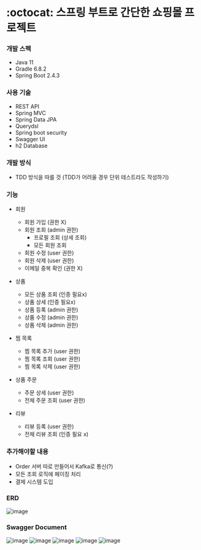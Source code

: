 # :octocat: 스프링 부트로 간단한 쇼핑몰 프로젝트

### 개발 스펙
* Java 11
* Gradle 6.8.2
* Spring Boot 2.4.3

### 사용 기술
* REST API
* Spring MVC
* Spring Data JPA
* Querydsl
* Spring boot security
* Swagger UI
* h2 Database

### 개발 방식
* TDD 방식을 따를 것 (TDD가 어려울 경우 단위 테스트라도 작성하기)

### 기능
* 회원
  * 회원 가입 (권한 X)
  * 회원 조회 (admin 권한)
    * 프로필 조회 (상세 조회)
    * 모든 회원 조회
  * 회원 수정 (user 권한)
  * 회원 삭제 (user 권한)
  * 이메일 중복 확인 (권한 X)
    
    
* 상품
  * 모든 상품 조회 (인증 필요x)
  * 상품 상세 (인증 필요x)
  * 상품 등록 (admin 권한)
  * 상품 수정 (admin 권한)
  * 상품 삭제 (admin 권한)

* 찜 목록
  * 찜 목록 추가 (user 권한)
  * 찜 목록 조회 (user 권한)
  * 찜 목록 삭제 (user 권한)

* 상품 주문
  * 주문 상세 (user 권한)
  * 전체 주문 조회 (user 권한)

* 리뷰
  * 리뷰 등록 (user 권한)
  * 전체 리뷰 조회 (인증 필요 x)


### 추가해야할 내용
  * Order 서버 따로 만들어서 Kafka로 통신(?)
  * 모든 조회 로직에 페이징 처리
  * 결제 시스템 도입 
  
  
### ERD
![image](https://user-images.githubusercontent.com/64251594/112092061-0c465780-8bda-11eb-932d-7d4bfb4d3314.png)



### Swagger Document

![image](https://user-images.githubusercontent.com/64251594/111862587-90f66300-8999-11eb-8e6a-e8ae64642658.png)
![image](https://user-images.githubusercontent.com/64251594/111862594-9653ad80-8999-11eb-90ce-612dc9bed553.png)
![image](https://user-images.githubusercontent.com/64251594/111862605-9e135200-8999-11eb-8f2d-0bc8299ac205.png)
![image](https://user-images.githubusercontent.com/64251594/111862612-a3709c80-8999-11eb-8d5b-34bc1216a0ea.png)
![image](https://user-images.githubusercontent.com/64251594/112751210-aefe3c00-9007-11eb-8142-529ee38e874d.png)



